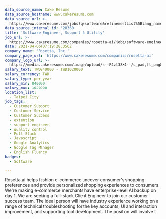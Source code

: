 ```yaml
---
data_source_name: Cake Resume
data_source_hostname: www.cakeresume.com
data_source_url: >-
  https://www.cakeresume.com/jobs?q=software&refinementList%5Blang_name%5D%5B0%5D=English&refinementList%5Bsalary_type%5D=per_year&range%5Bsalary_range%5D%5Bmin%5D=1000000&page=2
data_source_internal_id: '28360'
title: 'Software Engineer, Support & Utility'
job_url: >-
  https://www.cakeresume.com/companies/rosetta-ai/jobs/software-engineer-support-and-utility
date: 2021-04-06T07:19:28.356Z
company_name: 'Rosetta, Inc.'
company_page_url: 'https://www.cakeresume.com/companies/rosetta-ai'
company_logo_url: >-
  https://media.cakeresume.com/image/upload/s--F4zt38K4--/c_pad,fl_png8,h_200,w_200/v1563302566/ehtwt1w12dzd3p4hth9w.png
salary_text: TWD840000 - TWD1020000
salary_currency: TWD
salary_type: per_year
salary_min: 840000
salary_max: 1020000
location_list:
  - Taipei City
job_tags:
  - Customer Support
  - Customer Service
  - Customer Success
  - extention
  - support engineer
  - quality control
  - Full-Stack
  - Javascript
  - Google Analytics
  - Google Tag Manager
  - English Fluency
badges:
  - Software

---
```


Rosetta.ai helps fashion e-commerce uncover consumer's shopping preferences and provide personalized shopping experiences to consumers. We're making e-commerce merchants have enterprise-level AI backup on day 1. We are seeking a full-stack Client Engineer to join our customer success team. The ideal person will have industry experience working on a range of technical troubleshooting for the key accounts, UI and interaction improvement, and supporting tool development. The position will involve t